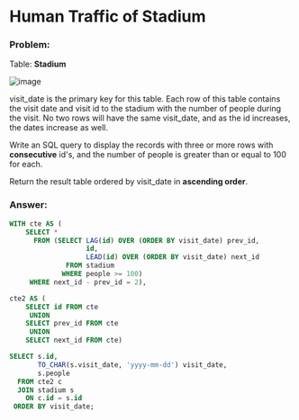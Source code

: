 # Human Traffic of Stadium 
  
### Problem: 
  
Table: **Stadium** 

![image](https://user-images.githubusercontent.com/48019306/211852412-6ee36ceb-2659-471a-9be1-cced4cafc43f.png)

visit_date is the primary key for this table.
Each row of this table contains the visit date and visit id to the stadium with the number of people during the visit.
No two rows will have the same visit_date, and as the id increases, the dates increase as well.

Write an SQL query to display the records with three or more rows with **consecutive** id's, and the number of people is greater than or equal to 100 for each.

Return the result table ordered by visit_date in **ascending order**.

### Answer: 

````sql   
WITH cte AS (
    SELECT * 
      FROM (SELECT LAG(id) OVER (ORDER BY visit_date) prev_id,
                   id,
                   LEAD(id) OVER (ORDER BY visit_date) next_id
              FROM stadium 
             WHERE people >= 100)
     WHERE next_id - prev_id = 2),

cte2 AS (
    SELECT id FROM cte
     UNION
    SELECT prev_id FROM cte
     UNION
    SELECT next_id FROM cte)

SELECT s.id, 
       TO_CHAR(s.visit_date, 'yyyy-mm-dd') visit_date, 
       s.people
  FROM cte2 c
  JOIN stadium s 
    ON c.id = s.id
 ORDER BY visit_date;
```` 
